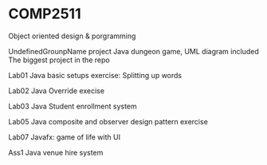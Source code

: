 # COMP2511
Object oriented design &amp; porgramming

UndefinedGrounpName project
Java dungeon game, UML diagram included
The biggest project in the repo

Lab01
Java basic setups exercise: Splitting up words

Lab02
Java Override execise

Lab03
Java Student enrollment system

Lab05
Java composite and observer design pattern exercise

Lab07
Javafx: game of life with UI

Ass1
Java venue hire system
